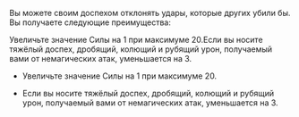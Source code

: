 Вы можете своим доспехом отклонять удары, которые других убили бы. Вы получаете следующие преимущества:



Увеличьте значение Силы на 1 при максимуме 20.Если вы носите тяжёлый доспех, дробящий, колющий и рубящий урон, получаемый вами от немагических атак, уменьшается на 3.

- Увеличьте значение Силы на 1 при максимуме 20.

- Если вы носите тяжёлый доспех, дробящий, колющий и рубящий урон, получаемый вами от немагических атак, уменьшается на 3.